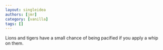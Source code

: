 ```yaml
---
layout: singleidea
authors: [jmr]
category: [vanilla]
tags: []
---
```

Lions and tigers have a small chance of being pacified if you apply a whip on them.
